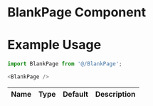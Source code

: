 # BlankPage Component

# Example Usage
```js
import BlankPage from '@/BlankPage';

<BlankPage />
```

Name    | Type      | Default       | Description               |
--------|-----------|---------------|---------------------------|